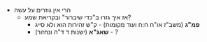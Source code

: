 * הרי אין גוזרים על עשה
	* אז איך גזרו ב"כדי שיברור" ובקריאת שמע?
		* **פמ"ג** (משב"ז או"ח ח:ח ועוד מקומות) \- ק"ש זהירות הוא ולא סייג
		* **שאג"א** (ישנות ד ד"ה ונחזור) \- ?